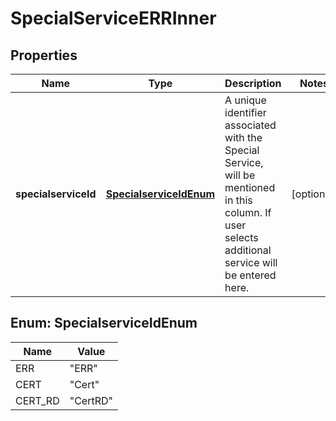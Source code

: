 

# SpecialServiceERRInner


## Properties

| Name | Type | Description | Notes |
|------------ | ------------- | ------------- | -------------|
|**specialserviceId** | [**SpecialserviceIdEnum**](#SpecialserviceIdEnum) | A unique identifier associated with the Special Service, will be mentioned in this column. If user selects additional service will be entered here. |  [optional] |



## Enum: SpecialserviceIdEnum

| Name | Value |
|---- | -----|
| ERR | &quot;ERR&quot; |
| CERT | &quot;Cert&quot; |
| CERT_RD | &quot;CertRD&quot; |



